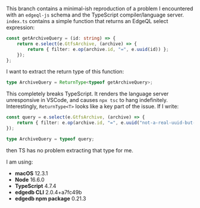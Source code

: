 This branch contains a minimal-ish reproduction of a problem I encountered with an `edgeql-js`
schema and the TypeScript compiler/language server. `index.ts` contains a simple function that
returns an EdgeQL select expression:

```ts
const getArchiveQuery = (id: string) => {
    return e.select(e.GtfsArchive, (archive) => {
        return { filter: e.op(archive.id, "=", e.uuid(id)) };
    });
};
```

I want to extract the return type of this function:

```ts
type ArchiveQuery = ReturnType<typeof getArchiveQuery>;
```

This completely breaks TypeScript. It renders the language server unresponsive in VSCode, and causes
`npx tsc` to hang indefinitely. Interestingly, `ReturnType<T>` looks like a key part of the issue.
If I write:

```ts
const query = e.select(e.GtfsArchive, (archive) => {
    return { filter: e.op(archive.id, "=", e.uuid("not-a-real-uuid-but-whatever")) };
});

type ArchiveQuery = typeof query;
```

then TS has no problem extracting that type for me.

I am using:

- **macOS** 12.3.1
- **Node** 16.6.0
- **TypeScript** 4.7.4
- **edgedb CLI** 2.0.4+a7fc49b
- **edgedb npm package** 0.21.3